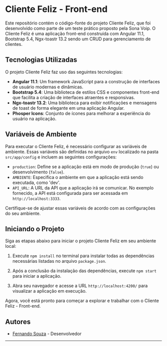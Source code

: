 # Cliente Feliz - Front-end

Este repositório contém o código-fonte do projeto Cliente Feliz, que foi desenvolvido como parte de um teste prático proposto pela Sona Voip. O Cliente Feliz é uma aplicação front-end construída com Angular 11.1, Bootstrap 5.4, Ngx-toastr 13.2 sendo um CRUD para gerenciamento de clientes.

## Tecnologias Utilizadas

O projeto Cliente Feliz faz uso das seguintes tecnologias:

- **Angular 11.1**: Um framework JavaScript para a construção de interfaces de usuário modernas e dinâmicas.
- **Bootstrap 5.4**: Uma biblioteca de estilos CSS e componentes front-end que facilita a criação de interfaces atraentes e responsivas.
- **Ngx-toastr 13.2**: Uma biblioteca para exibir notificações e mensagens de toast de forma elegante em uma aplicação Angular.
- **Phosper Icons**: Conjunto de ícones para melhorar a experiência do usuário na aplicação.

## Variáveis de Ambiente

Para executar o Cliente Feliz, é necessário configurar as variáveis de ambiente. Essas variáveis são definidas no arquivo `env` localizado na pasta `src/app/config` e incluem as seguintes configurações:

- `production`: Define se a aplicação está em modo de produção (`true`) ou desenvolvimento (`false`).
- `AMBIENTE`: Especifica o ambiente em que a aplicação está sendo executada, como 'dev'.
- `API_URL`: A URL da API que a aplicação irá se comunicar. No exemplo fornecido, a API está configurada para ser acessada em `http://localhost:3333`.

Certifique-se de ajustar essas variáveis de acordo com as configurações do seu ambiente.

## Iniciando o Projeto

Siga as etapas abaixo para iniciar o projeto Cliente Feliz em seu ambiente local:

1. Execute `npm install` no terminal para instalar todas as dependências necessárias listadas no arquivo `package.json`.

2. Após a conclusão da instalação das dependências, execute `npm start` para iniciar a aplicação.

3. Abra seu navegador e acesse a URL `http://localhost:4200/` para visualizar a aplicação em execução.

Agora, você está pronto para começar a explorar e trabalhar com o Cliente Feliz - Front-end.

## Autores

- [Fernando Souza](https://github.com/fernandosouzadev) - Desenvolvedor

---
